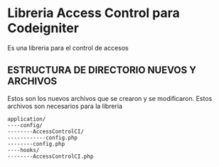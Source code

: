 # Libreria Access Control para Codeigniter
Es una libreria para el control de accesos<br>


## ESTRUCTURA DE DIRECTORIO NUEVOS Y ARCHIVOS
Estos son los nuevos archivos que se crearon y se modificaron. Estos archivos son necesarios para la libreria<br>
```
application/
----config/
--------AccessControlCI/
------------config.php
--------config.php
----hooks/
--------AccessControlCI.php
```
